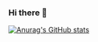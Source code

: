 ### Hi there 👋
[![Anurag's GitHub stats](https://github-readme-stats.vercel.app/api?username=justin5529)](https://github.com/anuraghazra/github-readme-stats)
<!--
**Justin5529/Justin5529** is a ✨ _special_ ✨ repository because its `README.md` (this file) appears on your GitHub profile.

Here are some ideas to get you started:

- 🔭 I’m currently working on ...
- 🌱 I’m currently learning ...
- 👯 I’m looking to collaborate on ...
- 🤔 I’m looking for help with ...
- 💬 Ask me about ...
- 📫 How to reach me: ...
- 😄 Pronouns: ...
- ⚡ Fun fact: ...
-->
